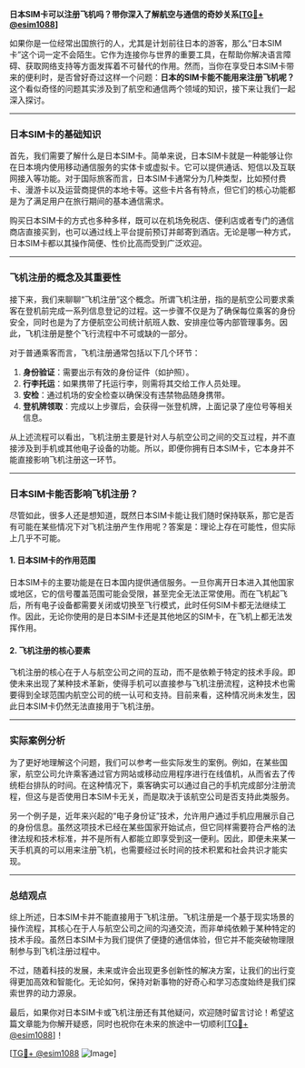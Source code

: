 **日本SIM卡可以注册飞机吗？带你深入了解航空与通信的奇妙关系[[TG💪+ @esim1088](https://t.me/s/esim1088)]**

如果你是一位经常出国旅行的人，尤其是计划前往日本的游客，那么“日本SIM卡”这个词一定不会陌生。它作为连接你与世界的重要工具，在帮助你解决语言障碍、获取网络支持等方面发挥着不可替代的作用。然而，当你在享受日本SIM卡带来的便利时，是否曾好奇过这样一个问题：**日本的SIM卡能不能用来注册飞机呢？** 这个看似奇怪的问题其实涉及到了航空和通信两个领域的知识，接下来让我们一起深入探讨。

---

### 日本SIM卡的基础知识

首先，我们需要了解什么是日本SIM卡。简单来说，日本SIM卡就是一种能够让你在日本境内使用移动通信服务的实体卡或虚拟卡。它可以提供通话、短信以及互联网接入等功能。对于国际旅客而言，日本SIM卡通常分为几种类型，比如预付费卡、漫游卡以及运营商提供的本地卡等。这些卡片各有特点，但它们的核心功能都是为了满足用户在旅行期间的基本通信需求。

购买日本SIM卡的方式也多种多样，既可以在机场免税店、便利店或者专门的通信商店直接买到，也可以通过线上平台提前预订并邮寄到酒店。无论是哪一种方式，日本SIM卡都以其操作简便、性价比高而受到广泛欢迎。

---

### 飞机注册的概念及其重要性

接下来，我们来聊聊“飞机注册”这个概念。所谓飞机注册，指的是航空公司要求乘客在登机前完成一系列信息登记的过程。这一步骤不仅是为了确保每位乘客的身份安全，同时也是为了方便航空公司统计航班人数、安排座位等内部管理事务。因此，飞机注册是整个飞行流程中不可或缺的一部分。

对于普通乘客而言，飞机注册通常包括以下几个环节：

1. **身份验证**：需要出示有效的身份证件（如护照）。
2. **行李托运**：如果携带了托运行李，则需将其交给工作人员处理。
3. **安检**：通过机场的安全检查以确保没有违禁物品随身携带。
4. **登机牌领取**：完成以上步骤后，会获得一张登机牌，上面记录了座位号等相关信息。

从上述流程可以看出，飞机注册主要是针对人与航空公司之间的交互过程，并不直接涉及到手机或其他电子设备的功能。所以，即便你拥有日本SIM卡，它本身并不能直接影响飞机注册这一环节。

---

### 日本SIM卡能否影响飞机注册？

尽管如此，很多人还是想知道，既然日本SIM卡能让我们随时保持联系，那它是否有可能在某些情况下对飞机注册产生作用呢？答案是：理论上存在可能性，但实际上几乎不可能。

#### 1. 日本SIM卡的作用范围
日本SIM卡的主要功能是在日本国内提供通信服务。一旦你离开日本进入其他国家或地区，它的信号覆盖范围可能会受限，甚至完全无法正常使用。而在飞机起飞后，所有电子设备都需要关闭或切换至飞行模式，此时任何SIM卡都无法继续工作。因此，无论你使用的是日本SIM卡还是其他地区的SIM卡，在飞机上都无法发挥作用。

#### 2. 飞机注册的核心要素
飞机注册的核心在于人与航空公司之间的互动，而不是依赖于特定的技术手段。即使未来出现了某种技术革新，使得手机可以直接参与飞机注册流程，这种技术也需要得到全球范围内航空公司的统一认可和支持。目前来看，这种情况尚未发生，因此日本SIM卡仍然无法直接用于飞机注册。

---

### 实际案例分析

为了更好地理解这个问题，我们可以参考一些实际发生的案例。例如，在某些国家，航空公司允许乘客通过官方网站或移动应用程序进行在线值机，从而省去了传统柜台排队的时间。在这种情况下，乘客确实可以通过自己的手机完成部分注册流程，但这与是否使用日本SIM卡无关，而是取决于该航空公司是否支持此类服务。

另一个例子是，近年来兴起的“电子身份证”技术，允许用户通过手机应用展示自己的身份信息。虽然这项技术已经在某些国家开始试点，但它同样需要符合严格的法律法规和技术标准，并不是所有人都能立即享受到这一便利。因此，即便未来某一天手机真的可以用来注册飞机，也需要经过长时间的技术积累和社会共识才能实现。

---

### 总结观点

综上所述，日本SIM卡并不能直接用于飞机注册。飞机注册是一个基于现实场景的操作流程，其核心在于人与航空公司之间的沟通交流，而非单纯依赖于某种特定的技术手段。虽然日本SIM卡为我们提供了便捷的通信体验，但它并不能突破物理限制参与到飞机注册过程中。

不过，随着科技的发展，未来或许会出现更多创新性的解决方案，让我们的出行变得更加高效和智能化。无论如何，保持对新事物的好奇心和学习态度始终是我们探索世界的动力源泉。

最后，如果你对日本SIM卡或飞机注册还有其他疑问，欢迎随时留言讨论！希望这篇文章能为你解开疑惑，同时也祝你在未来的旅途中一切顺利[[TG💪+ @esim1088](https://t.me/s/esim1088)]！

[[TG💪+ @esim1088](https://t.me/s/esim1088) ![Image](https://i.postimg.cc/4NQfJmqS/Snipaste-2025-05-13-00-14-12.png)]
